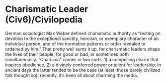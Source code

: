 # Charismatic Leader (Civ6)/Civilopedia

German sociologist Max Weber defined charismatic authority as “resting on devotion to the exceptional sanctity, heroism, or exemplary character of an individual person, and of the normative patterns or order revealed or ordained by him.” That pretty well sums it up, for charismatic leaders shape the lives of their people, for good or bad, or sometimes both simultaneously. “Charisma” comes in two sorts: 1) a compelling charm that inspires obedience, 2) a divinely conferred power or talent for leadership. In ancient days the latter tended to be the case (at least, those barely civilized folk thought so); recently, it’s been all about charming the media.